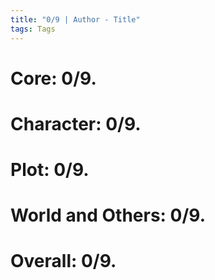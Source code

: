 ```yaml
---
title: "0/9 | Author - Title"
tags: Tags
---
```


# Core: 0/9. 


# Character: 0/9. 


# Plot: 0/9. 


# World and Others: 0/9. 


# Overall: 0/9. 


